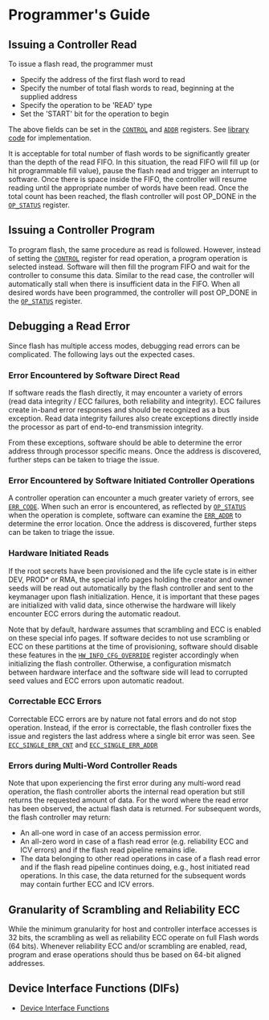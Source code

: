 # Programmer's Guide

## Issuing a Controller Read

To issue a flash read, the programmer must
*  Specify the address of the first flash word to read
*  Specify the number of total flash words to read, beginning at the supplied address
*  Specify the operation to be 'READ' type
*  Set the 'START' bit for the operation to begin

The above fields can be set in the [`CONTROL`](registers.md#control) and [`ADDR`](registers.md#addr) registers.
See [library code](https://github.com/lowRISC/opentitan/blob/master/sw/device/lib/dif/dif_flash_ctrl.c) for implementation.

It is acceptable for total number of flash words to be significantly greater than the depth of the read FIFO.
In this situation, the read FIFO will fill up (or hit programmable fill value), pause the flash read and trigger an interrupt to software.
Once there is space inside the FIFO, the controller will resume reading until the appropriate number of words have been read.
Once the total count has been reached, the flash controller will post OP_DONE in the [`OP_STATUS`](registers.md#op_status) register.

## Issuing a Controller Program

To program flash, the same procedure as read is followed.
However, instead of setting the [`CONTROL`](registers.md#control) register for read operation, a program operation is selected instead.
Software will then fill the program FIFO and wait for the controller to consume this data.
Similar to the read case, the controller will automatically stall when there is insufficient data in the FIFO.
When all desired words have been programmed, the controller will post OP_DONE in the [`OP_STATUS`](registers.md#op_status) register.

## Debugging a Read Error
Since flash has multiple access modes, debugging read errors can be complicated.
The following lays out the expected cases.

### Error Encountered by Software Direct Read
If software reads the flash directly, it may encounter a variety of errors (read data integrity / ECC failures, both reliability and integrity).
ECC failures create in-band error responses and should be recognized as a bus exception.
Read data integrity failures also create exceptions directly inside the processor as part of end-to-end transmission integrity.

From these exceptions, software should be able to determine the error address through processor specific means.
Once the address is discovered, further steps can be taken to triage the issue.

### Error Encountered by Software Initiated Controller Operations
A controller operation can encounter a much greater variety of errors, see [`ERR_CODE`](registers.md#err_code).
When such an error is encountered, as reflected by [`OP_STATUS`](registers.md#op_status) when the operation is complete, software can examine the [`ERR_ADDR`](registers.md#err_addr) to determine the error location.
Once the address is discovered, further steps can be taken to triage the issue.

### Hardware Initiated Reads

If the root secrets have been provisioned and the life cycle state is in either DEV, PROD* or RMA, the special info pages holding the creator and owner seeds will be read out automatically by the flash controller and sent to the keymanager upon flash initialization.
Hence, it is important that these pages are initialized with valid data, since otherwise the hardware will likely encounter ECC errors during the automatic readout.

Note that by default, hardware assumes that scrambling and ECC is enabled on these special info pages.
If software decides to not use scrambling or ECC on these partitions at the time of provisioning, software should disable these features in the [`HW_INFO_CFG_OVERRIDE`](registers.md#hw_info_cfg_override) register accordingly when initializing the flash controller.
Otherwise, a configuration mismatch between hardware interface and the software side will lead to corrupted seed values and ECC errors upon automatic readout.

### Correctable ECC Errors
Correctable ECC errors are by nature not fatal errors and do not stop operation.
Instead, if the error is correctable, the flash controller fixes the issue and registers the last address where a single bit error was seen.
See [`ECC_SINGLE_ERR_CNT`](registers.md#ecc_single_err_cnt) and [`ECC_SINGLE_ERR_ADDR`](registers.md#ecc_single_err_addr)

### Errors during Multi-Word Controller Reads

Note that upon experiencing the first error during any multi-word read operation, the flash controller aborts the internal read operation but still returns the requested amount of data.
For the word where the read error has been observed, the actual flash data is returned.
For subsequent words, the flash controller may return:
- An all-one word in case of an access permission error.
- An all-zero word in case of a flash read error (e.g. reliability ECC and ICV errors) and if the flash read pipeline remains idle.
- The data belonging to other read operations in case of a flash read error and if the flash read pipeline continues doing, e.g., host initiated read operations.
  In this case, the data returned for the subsequent words may contain further ECC and ICV errors.

## Granularity of Scrambling and Reliability ECC

While the minimum granularity for host and controller interface accesses is 32 bits, the scrambling as well as reliability ECC operate on full Flash words (64 bits).
Whenever reliability ECC and/or scrambling are enabled, read, program and erase operations should thus be based on 64-bit aligned addresses.

## Device Interface Functions (DIFs)

- [Device Interface Functions](../../../../../sw/device/lib/dif/dif_flash_ctrl.h)
